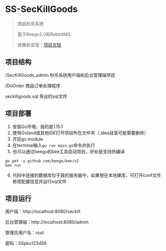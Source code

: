 # SS-SecKillGoods
> 商品秒杀系统
>
> 基于Beego2.0和RabbitMQ
>
> 效果和实现：[项目文档](https://github.com/zhou-xingxing/SS-SecKillGoods/blob/main/%E9%A1%B9%E7%9B%AE%E6%96%87%E6%A1%A3.md)

## 项目结构

/SecKillGoods_admin 秒杀系统用户端和后台管理端项目

/DoOrder  商品订单处理程序

seckillgoods.sql 导出的sql文件

## 项目部署

1. 安装Go环境，我的是1.15.1
2. 使用Goland或其他IDE打开项目所在文件夹（.idea目录可能需要删除）
3. 开启go module
4. 在terminal输入`go run main.go`命令并执行
5. 也可以通过beego的bee工具启动项目，好处是支持热编译

```shell
go get -u github.com/beego/bee/v2
bee run
```

6. 代码中连接的数据库位于我的服务器中，如果想在本地建库，可打开conf文件修改配置信息并运行sql文件

## 项目运行

用户端：http://localhost:8080/seckill

后台管理端：http://localhost:8080/admin

管理员用户名：root 

密码：SSpku123456